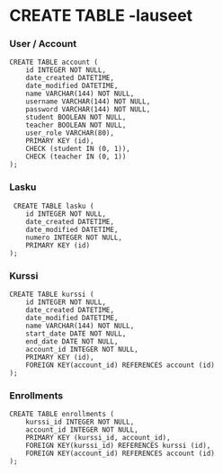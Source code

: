 # CREATE TABLE -lauseet

### User / Account
    CREATE TABLE account (
	    id INTEGER NOT NULL, 
	    date_created DATETIME, 
	    date_modified DATETIME, 
	    name VARCHAR(144) NOT NULL, 
	    username VARCHAR(144) NOT NULL, 
	    password VARCHAR(144) NOT NULL, 
	    student BOOLEAN NOT NULL, 
	    teacher BOOLEAN NOT NULL, 
	    user_role VARCHAR(80), 
	    PRIMARY KEY (id), 
	    CHECK (student IN (0, 1)), 
	    CHECK (teacher IN (0, 1))
    );

### Lasku
     CREATE TABLE lasku (
	    id INTEGER NOT NULL, 
	    date_created DATETIME, 
	    date_modified DATETIME, 
	    numero INTEGER NOT NULL, 
	    PRIMARY KEY (id)
    );

### Kurssi
    CREATE TABLE kurssi (
	    id INTEGER NOT NULL, 
	    date_created DATETIME, 
	    date_modified DATETIME, 
	    name VARCHAR(144) NOT NULL, 
	    start_date DATE NOT NULL, 
	    end_date DATE NOT NULL, 
	    account_id INTEGER NOT NULL, 
	    PRIMARY KEY (id), 
	    FOREIGN KEY(account_id) REFERENCES account (id)
    );

### Enrollments
    CREATE TABLE enrollments (
	    kurssi_id INTEGER NOT NULL, 
	    account_id INTEGER NOT NULL, 
	    PRIMARY KEY (kurssi_id, account_id), 
	    FOREIGN KEY(kurssi_id) REFERENCES kurssi (id), 
	    FOREIGN KEY(account_id) REFERENCES account (id)
    );
